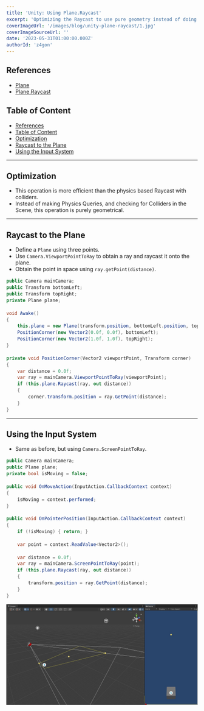 ```yaml
---
title: 'Unity: Using Plane.Raycast'
excerpt: 'Optimizing the Raycast to use pure geometry instead of doing Physics Queries to check collisions with colliders.'
coverImageUrl: '/images/blog/unity-plane-raycast/1.jpg'
coverImageSourceUrl: ''
date: '2023-05-31T01:00:00.000Z'
authorId: 'z4gon'
---
```


## References

- [Plane](https://docs.unity3d.com/ScriptReference/Plane.html)
- [Plane.Raycast](https://docs.unity3d.com/ScriptReference/Plane.Raycast.html)

## Table of Content

- [References](#references)
- [Table of Content](#table-of-content)
- [Optimization](#optimization)
- [Raycast to the Plane](#raycast-to-the-plane)
- [Using the Input System](#using-the-input-system)

---

## Optimization

- This operation is more efficient than the physics based Raycast with colliders.
- Instead of making Physics Queries, and checking for Colliders in the Scene, this operation is purely geometrical.

---

## Raycast to the Plane

- Define a `Plane` using three points.
- Use `Camera.ViewportPointToRay` to obtain a ray and raycast it onto the plane.
- Obtain the point in space using `ray.getPoint(distance)`.

```cs
public Camera mainCamera;
public Transform bottomLeft;
public Transform topRight;
private Plane plane;

void Awake()
{
    this.plane = new Plane(transform.position, bottomLeft.position, topRight.position);
    PositionCorner(new Vector2(0.0f, 0.0f), bottomLeft);
    PositionCorner(new Vector2(1.0f, 1.0f), topRight);
}

private void PositionCorner(Vector2 viewportPoint, Transform corner)
{
    var distance = 0.0f;
    var ray = mainCamera.ViewportPointToRay(viewportPoint);
    if (this.plane.Raycast(ray, out distance))
    {
        corner.transform.position = ray.GetPoint(distance);
    }
}
```

---

## Using the Input System

- Same as before, but using `Camera.ScreenPointToRay`.

```cs
public Camera mainCamera;
public Plane plane;
private bool isMoving = false;

public void OnMoveAction(InputAction.CallbackContext context)
{
    isMoving = context.performed;
}

public void OnPointerPosition(InputAction.CallbackContext context)
{
    if (!isMoving) { return; }

    var point = context.ReadValue<Vector2>();

    var distance = 0.0f;
    var ray = mainCamera.ScreenPointToRay(point);
    if (this.plane.Raycast(ray, out distance))
    {
        transform.position = ray.GetPoint(distance);
    }
}
```

![Picture](/images/blog/unity-plane-raycast/1.jpg)
